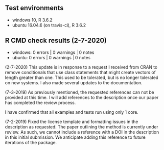 ## Test environments
* windows 10, R 3.6.2
* ubuntu 16.04.6 (on travis-ci), R 3.6.2

## R CMD check results (2-7-2020)

* windows: 0 errors | 0 warnings | 0 notes
* ubuntu:  0 errors | 0 warnings | 0 notes 

(2-7-2020)
This update is in response to a request I received from CRAN to remove 
conditionals that use class statements that might create vectors of 
length greater than one. This used to be tolerated, but is no 
longer tolerated on new systems. I also made several updates to the 
documentation. 

(7-3-2019)
As previously mentioned, the requested references can not be provided at this 
time. I will add references to the description once our paper has completed
the review process.

I have confirmed that all examples and tests run using only 1 core. 

(7-2-2019)
Fixed the license template and formatting issues in the description as 
requested. 
The paper outlining the method is currently under review. 
As such, we cannot include a reference with a DOI in the description
in this initial submission. We anticipate adding this reference to 
future iterations of the package.   


